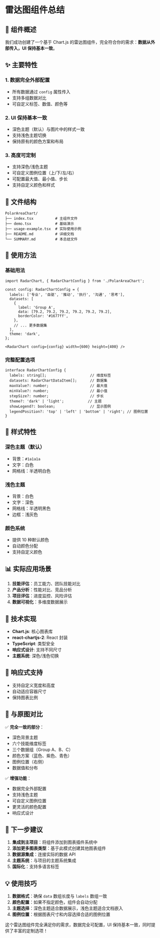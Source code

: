 # 雷达图组件总结

## 🎯 组件概述

我们成功创建了一个基于 Chart.js 的雷达图组件，完全符合你的需求：**数据从外部传入，UI 保持基本一致**。

## ✨ 主要特性

### 1. 数据完全外部配置
- 所有数据通过 `config` 属性传入
- 支持多组数据对比
- 可自定义标签、数值、颜色等

### 2. UI 保持基本一致
- 深色主题（默认）与图片中的样式一致
- 支持浅色主题切换
- 保持原有的颜色方案和布局

### 3. 高度可定制
- 支持深色/浅色主题
- 可自定义图例位置（上/下/左/右）
- 可配置最大值、最小值、步长
- 支持自定义颜色和样式

## 📁 文件结构

```
PolarAreaChart/
├── index.tsx          # 主组件文件
├── demo.tsx           # 基础演示
├── usage-example.tsx  # 实际使用示例
├── README.md          # 详细文档
└── SUMMARY.md         # 本总结文件
```

## 🚀 使用方法

### 基础用法
```tsx
import RadarChart, { RadarChartConfig } from './PolarAreaChart';

const config: RadarChartConfig = {
  labels: ['专业', '自驱', '推动', '执行', '沟通', '思考'],
  datasets: [
    {
      label: 'Group A',
      data: [79.2, 79.2, 79.2, 79.2, 79.2, 79.2],
      borderColor: '#1677ff',
    },
    // ... 更多数据集
  ],
  theme: 'dark',
};

<RadarChart config={config} width={600} height={400} />
```

### 完整配置选项
```tsx
interface RadarChartConfig {
  labels: string[];                    // 维度标签
  datasets: RadarChartDataItem[];      // 数据集
  maxValue?: number;                   // 最大值
  minValue?: number;                   // 最小值
  stepSize?: number;                   // 步长
  theme?: 'dark' | 'light';           // 主题
  showLegend?: boolean;                // 显示图例
  legendPosition?: 'top' | 'left' | 'bottom' | 'right'; // 图例位置
}
```

## 🎨 样式特性

### 深色主题（默认）
- 背景：`#1a1a1a`
- 文字：白色
- 网格线：半透明白色

### 浅色主题
- 背景：白色
- 文字：深色
- 网格线：半透明黑色
- 边框：浅灰色

### 颜色系统
- 提供 10 种默认颜色
- 自动颜色分配
- 支持自定义颜色

## 📊 实际应用场景

1. **技能评估**：员工能力、团队技能对比
2. **产品分析**：性能对比、竞品分析
3. **项目评估**：进度监控、风险评估
4. **数据可视化**：多维度数据展示

## 🔧 技术实现

- **Chart.js**: 核心图表库
- **react-chartjs-2**: React 封装
- **TypeScript**: 类型安全
- **响应式设计**: 支持不同尺寸
- **主题系统**: 深色/浅色切换

## 📱 响应式支持

- 支持自定义宽度和高度
- 自动适应容器尺寸
- 保持图表比例

## 🎯 与原图对比

✅ **完全一致的部分**：
- 深色背景主题
- 六个技能维度标签
- 三个数据组（Group A、B、C）
- 颜色方案（蓝色、紫色、青色）
- 图例位置（右侧）
- 数据值和分布

✅ **增强功能**：
- 数据完全外部配置
- 支持浅色主题
- 可自定义图例位置
- 更灵活的颜色配置
- 响应式设计

## 🚀 下一步建议

1. **集成到主项目**：将组件添加到图表插件系统中
2. **添加更多图表类型**：基于此模式创建其他图表组件
3. **数据源集成**：连接实际的数据 API
4. **主题系统**：与项目的主题系统集成
5. **国际化**：支持多语言标签

## 💡 使用技巧

1. **数据格式**：确保 `data` 数组长度与 `labels` 数组一致
2. **颜色配置**：如果不指定颜色，组件会自动分配
3. **主题选择**：深色主题适合数据展示，浅色主题适合文档嵌入
4. **图例位置**：根据图表尺寸和内容选择合适的图例位置

这个雷达图组件完全满足你的需求，数据完全可配置，UI 保持基本一致，同时提供了丰富的定制选项！ 
